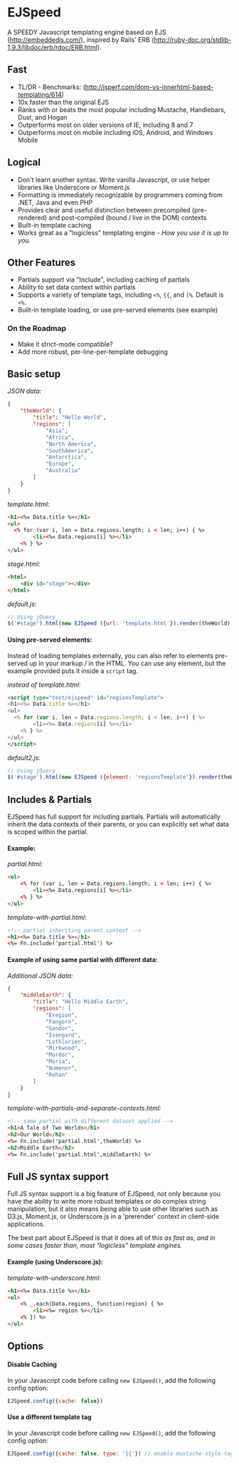 EJSpeed
========
A SPEEDY Javascript templating engine based on EJS (http://embeddedjs.com/), inspired by Rails' ERB (http://ruby-doc.org/stdlib-1.9.3/libdoc/erb/rdoc/ERB.html).

## Fast

* TL/DR - Benchmarks: (http://jsperf.com/dom-vs-innerhtml-based-templating/614)
* 10x faster than the original EJS
* Ranks with or beats the most popular including Mustache, Handlebars, Dust, and Hogan
* Outperforms most on older versions of IE, including 8 and 7
* Outperforms most on mobile including iOS, Android, and Windows Mobile

## Logical

* Don't learn another syntax. Write vanilla Javascript, or use helper libraries like Underscore or Moment.js
* Formatting is immediately recognizable by programmers coming from .NET, Java and even PHP
* Provides clear and useful distinction between precompiled (pre-rendered) and post-compiled (bound / live in the DOM) contexts
* Built-in template caching
* Works great as a "logicless" templating engine - *How you use it is up to you.* 

## Other Features

* Partials support via "Include", including caching of partials
* Ability to set data context within partials
* Supports a variety of template tags, including `<%`, `{{`, and `[%`. Default is `<%`.
* Built-in template loading, or use pre-served elements (see example)

### On the Roadmap

* Make it strict-mode compatible?
* Add more robust, per-line-per-template debugging

## Basic setup

*JSON data:*
```json
{
    "theWorld": {
        "title": "Hello World",
        "regions": [
            "Asia",
            "Africa",
            "North America",
            "SouthAmerica",
            "Antarctica",
            "Europe",
            "Australia"
        ]
    }
}
```

*template.html:*
```html
<h1><%= Data.title %></h1>
<ul>
  <% for (var i, len = Data.regions.length; i < len; i++) { %>
		<li><%= Data.regions[i] %></li>
	<% } %>
</ul>
```

*stage.html:*
```html
<html>
	<div id="stage"></div>
</html>
```

*default.js:*
```javascript
// Using jQuery
$('#stage').html(new EJSpeed ({url: 'template.html'}).render(theWorld));
```

#### Using pre-served elements: 
Instead of loading templates externally, you can also refer to elements pre-served up in your markup / in the HTML. You can use any element, but the example provided puts it inside a `script` tag.

*instead of template.html:*
```html
<script type="text/ejspeed" id="regionsTemplate">
<h1><%= Data.title %></h1>
<ul>
  <% for (var i, len = Data.regions.length; i < len; i++) { %>
		<li><%= Data.regions[i] %></li>
	<% } %>
</ul>
</script>
```

*default2.js:*
```javascript
// Using jQuery
$('#stage').html(new EJSpeed ({element: 'regionsTemplate'}).render(theWorld));
```


## Includes & Partials

EJSpeed has full support for including partials. Partials will automatically inherit the data contexts of their parents, or you can explicitly set what data is scoped within the partial.

#### Example:

*partial.html:*
```html
<ul>
	<% for (var i, len = Data.regions.length; i < len; i++) { %>
		<li><%= Data.regions[i] %></li>
	<% } %>
</ul>
```

*template-with-partial.html:*
```html
<!-- partial inheriting parent context -->
<h1><%= Data.title %></h1>
<%= Fn.include('partial.html') %>
```

#### Example of using same partial with different data:

*Additional JSON data:*
```json
{
    "middleEarth": {
        "title": "Hello Middle Earth",
        "regions": [
            "Eregion",
            "Fangorn",
            "Gondor",
            "Isengard",
            "Lothlorien",
            "Mirkwood",
            "Mordor",
            "Moria",
            "Numenor",
            "Rohan"
        ]
    }
}
```

*template-with-partials-and-separate-contexts.html:*
```html
<!-- same partial with different dataset applied -->
<h1>A Tale of Two Worlds</h1>
<h2>Our World</h2>
<%= Fn.include('partial.html',theWorld) %>
<h2>Middle Earth</h2>
<%= Fn.include('partial.html',middleEarth) %>
```


## Full JS syntax support

Full JS syntax support is a big feature of EJSpeed, not only because you have the ability to write more robust templates or do complex string manipulation, but it also means being able to use other libraries such as D3.js, Moment.js, or Underscore.js in a 'prerender' context in client-side applications. 

The best part about EJSpeed is that it does all of this *as fast as, and in some cases faster than, most "logicless" template engines.* 

#### Example (using Underscore.js):

*template-with-underscore.html:*
```html
<h1><%= Data.title %></h1>
<ul>
	<% _.each(Data.regions, function(region) { %>
		<li><%= region %></li>
	<% }) %>
</ul>
```

## Options

#### Disable Caching
In your Javascript code before calling `new EJSpeed()`, add the following config option:
```javascript
EJSpeed.config({cache: false})
```

#### Use a different template tag
In your Javascript code before calling `new EJSpeed()`, add the following config option:
```javascript
EJSpeed.config({cache: false, type: '{{'}) // enable mustache-style tags
```
